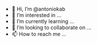 - 👋 Hi, I’m @antoniokab
- 👀 I’m interested in ...
- 🌱 I’m currently learning ...
- 💞️ I’m looking to collaborate on ...
- 📫 How to reach me ...

<!---
antoniokab/antoniokab is a ✨ special ✨ repository because its `README.md` (this file) appears on your GitHub profile.
You can click the Preview link to take a look at your changes.
--->
